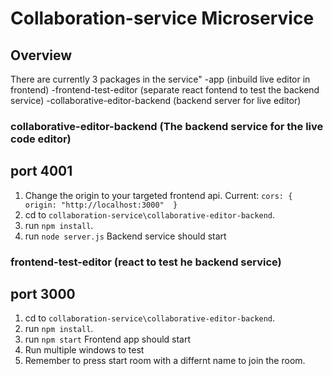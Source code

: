 # Collaboration-service Microservice

## Overview
There are currently 3 packages in the service"
-app (inbuild live editor in frontend)
-frontend-test-editor (separate react fontend to test the backend service)
-collaborative-editor-backend (backend server for live editor)

### collaborative-editor-backend (The backend service for the live code editor)
## port 4001
1. Change the origin to your targeted frontend api. 
   Current: `cors: { origin: "http://localhost:3000"  }`
2. cd to `collaboration-service\collaborative-editor-backend`.
3. run `npm install`.
4. run `node server.js`
Backend service should start

### frontend-test-editor (react to test he backend service) 
## port 3000
1. cd to `collaboration-service\collaborative-editor-backend`.
2. run `npm install`.
3. run `npm start`
Frontend app should start
4. Run multiple windows to test
5. Remember to press start room with a differnt name to join the room.


